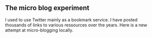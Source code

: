 ## The micro blog experiment

I used to use Twitter mainly as a bookmark service. I have posted thousands of links to various ressources over the years. Here is a new attempt at micro-blogging locally.  

